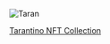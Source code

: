 ![Taran](https://user-images.githubusercontent.com/25411371/148816066-5bda5353-b12b-439d-9df7-e48aa7a96047.PNG)

[Tarantino NFT Collection](https://tarantinonfts.com/)
